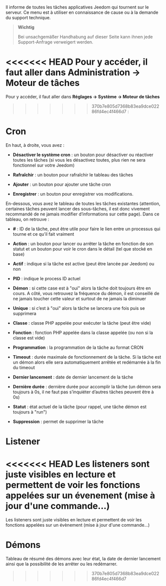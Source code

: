 Il informe de toutes les tâches applicatives Jeedom qui tournent sur le
serveur. Ce menu est à utiliser en connaissance de cause ou à la
demande du support technique.

> **Wichtig**
>
> Bei unsachgemäßer Handhabung auf dieser Seite kann ihnen jede
> Support-Anfrage verweigert werden.

<<<<<<< HEAD
Pour y accéder, il faut aller dans **Administration → Moteur de tâches**
=======
Pour y accéder, il faut aller dans **Réglages → Système → Moteur de tâches**
>>>>>>> 370b7e805d7368b83ea9dce02286fd4ec4f466d7
:

# Cron

En haut, à droite, vous avez :

-   **Désactiver le système cron** : un bouton pour désactiver ou
    réactiver toutes les tâches (si vous les désactivez toutes, plus
    rien ne sera fonctionnel sur votre Jeedom)

-   **Rafraîchir** : un bouton pour rafraîchir le tableau des tâches

-   **Ajouter** : un bouton pour ajouter une tâche cron

-   **Enregistrer** : un bouton pour enregistrer vos modifications.

En-dessous, vous avez le tableau de toutes les tâches existantes
(attention, certaines tâches peuvent lancer des sous-tâches, il est donc
vivement recommandé de ne jamais modifier d’informations sur cette
page). Dans ce tableau, on retrouve :

-   **\#** : ID de la tâche, peut être utile pour faire le lien entre un
    processus qui tourne et ce qu’il fait vraiment

-   **Action** : un bouton pour lancer ou arrêter la tâche en fonction
    de son statut et un bouton pour voir le cron dans le détail (tel que stocké en base)

-   **Actif** : indique si la tâche est active (peut être lancée
    par Jeedom) ou non

-   **PID** : indique le process ID actuel

-   **Démon** : si cette case est à "oui" alors la tâche doit toujours
    être en cours. A côté, vous retrouvez la fréquence du démon, il est
    conseillé de ne jamais toucher cette valeur et surtout de ne jamais
    la diminuer

-   **Unique** : si c’est à "oui" alors la tâche se lancera une fois
    puis se supprimera

-   **Classe** : classe PHP appelée pour exécuter la tâche (peut
    être vide)

-   **Fonction** : fonction PHP appelée dans la classe appelée (ou non
    si la classe est vide)

-   **Programmation** : la programmation de la tâche au format CRON

-   **Timeout** : durée maximale de fonctionnement de la tâche. Si la
    tâche est un démon alors elle sera automatiquement arrêtée et
    redémarrée à la fin du timeout

-   **Dernier lancement** : date de dernier lancement de la tâche

-   **Dernière durée** : dernière durée pour accomplir la tâche (un
    démon sera toujours à 0s, il ne faut pas s’inquiéter d’autres tâches
    peuvent être à 0s)

-   **Statut** : état actuel de la tâche (pour rappel, une tâche démon
    est toujours à "run")

-   **Suppression** : permet de supprimer la tâche


# Listener

<<<<<<< HEAD
Les listeners sont juste visibles en lecture et permettent de voir les fonctions appelées sur un évenement (mise à jour d'une commande...)
=======
Les listeners sont juste visibles en lecture et permettent de voir les fonctions appelées sur un évènement (mise à jour d'une commande...)

# Démons

Tableau de résumé des démons avec leur état, la date de dernier lancement ainsi que la possibilité de les arrêter ou les redémarrer.
>>>>>>> 370b7e805d7368b83ea9dce02286fd4ec4f466d7
